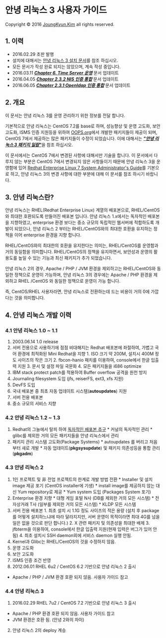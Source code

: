 안녕 리눅스 3 사용자 가이드
=======

Copyright &copy; 2016 [JoungKyun.Kim](https://oops.org/) all rights reserved.

## 1. 이력

* 2016.02.29 초판 발행
* 설치에 대해서는 [안녕 리눅스 3 설치 문서](https://joungkyun.gitbooks.io/annyung3-installation-guide/content/)를 참조 하십시오.
* 모든 문서가 작성 완료 되지는 않았으며, 계속 작성 중입니다.
* 2016.03.11 ***[Chapter 6. Time Server 운영](chapter6.md)*** 문서 업데이트
* 2016.04.05 ***[Chapter 2.3.2 NIS 인증 통합](chapter2-3-auth-integrate-nis.md)*** 문서 업데이트
* 2016.06.05 ***[Chapter 2.3.1 Openldap 인증 통합](chapter2-3-auth-integrate-openldap.md)*** 문서 업데이트

## 2. 개요

이 문서는 안녕 리눅스 3를 운영 관리하기 위한 정보를 전달 합니다.

기본적으로 안녕 리눅스는 CentOS 7.2를 base로 하며, 성능향상 및 운영 고도화, 보안 고도화, ISMS 인증 지원등을 위하여 [OOPS.org](https://oops.org/)에서 개발한 패키지들이 제공이 되며, CentOS 7에서 제공하는 많은 패키지들이 수정이 되었습니다. 이에 대해서는 [***"안녕 리눅스 3 패키지 일람"***](AnNyung3-Package-Catalog.md)을 참조 하십시오.

이 문서에서는 CentOS 7에서 변경된 사항에 대해서만 기술을 합니다. 이 문서에서 다루지 않는 부분은 CentOS 7에서 변경되지 않은 사항들이기 때문에 안녕 리눅스 3을 운영함에 있어 [Redhat Enterprise Linux 7 System Administrator's Guide](https://access.redhat.com/documentation/en-US/Red_Hat_Enterprise_Linux/7/html/System_Administrators_Guide/)를 기본으로 하고, 안녕 리눅스 3의 변경 사항에 대한 부분에 대해 이 문서를 참조 하시기 바랍니다.


## 3. 안녕 리눅스란?
 
안녕 리눅스는 RHEL(Redhat Enterprise Linux) 계열의 배포본으로, RHEL/CentOS와 최대한 호환되도록 만들어진 배포본 입니다. 안녕 리눅스 1.x에서는 독자적인 배포본을 지향하였고, enterprise 환경 보다는 중소 규모의 독립적인 웹서버에 적합하도록 개발이 되었으나, 안녕 리눅스 2 부터는 RHEL/CentOS와의 최대한 호환을 유지하는 정책을 이어 enterprise 환경을 지향 합니다.

RHEL/CentOS와의 최대한의 호환을 유지한다는 의미는, RHEL/CentOS를 운영함과 거의 동일함을 의미합니다. RHEL/CentOS의 정책을 유지하면서, 보안성과 운영의 활용도를 높일 수 있는 기능과 최신 패키지가 추가 되었습니다.

안녕 리눅스 2의 경우, Apache / PHP / JVM 환경을 제외하고는 RHEL/CentOS와 동일한 정책으로 운영이 가능하며, 안녕 리눅스 3의 경우에는 Apache / PHP 환경을 제외하고 RHEL /CentOS 와 동일한 정책으로 운영이 가능 합니다.

즉, CentOS/RHEL 사용자라면, 안녕 리눅스로 전환하는데 드는 비용이 거의 0에 가깝다는 것을 의미합니다.


## 4. 안녕 리눅스 개발 이력

### 4.1 안녕 리눅스 1.0 ~ 1.1

  1. 2003.06.14 1.0 release
  2. 서버 전용으로 사용하기에 점점 비대해지는 Redhat 배포본에 좌절하여, 가볍고 국어 환경에 최적화된 Mini Redhat을 지향
    1. ISO 크기 약 200M, 설치시 400M 정도 사이즈의 작은 크기
    2. fbcon-hanio 패치를 이용하여, console에서 한글 입출력 지원
    3. 문서 및 설정 파일 국문화
    4. 모든 패키지들을 i686 optimize
  3. IBM stack protect patch를 적용하여 Buffer overflow 공격을 원천 방지
  4. Journaling filesystem 도입 (jfs, reiserFS, ext3, xfs 지원)
  5. DevFS 도입
  6. 국내 배포본 중 최초 자동 업데이트 시스템(**autoupdates**) 지원
  7. 서버 전용 배포본
  8. 중소 규모의 서비스 지향

### 4.2 안녕 리눅스 1.2 ~ 1.3

  1. Redhat의 그늘에서 탈피 하여 <u>독자적인 배포본 추구</u>
    * 커널의 독자적인 관리
    * glibc를 제외한 거의 모든 패키지들을 안녕 리눅스에서 관리
  2. 패키지 관리 시스템 고도화(Package Systems)
    * autoupdates 를 버리고 처음 부터 새로 개발
    * 자동 업데이트(**pkgsysupdate**) 및 패키지 의존성등을 통합 관리(**pkgadm**)

### 4.3 안녕 리눅스 2

  1. 1인 프로젝트 및 非 전업 프로젝트의 한계로 개발 방법 전환
    * Installer 및 설치 image 제공 포기 (CentOS installer에 기생)
    * install image를 제공하지 않는 대신 Yum repository로 제공
    * Yum system 도입 (Packages System 포기)
  2. Enterprise 환경 지향
    * 대형 게임 포털 N사 (DB를 제외한 거의 모든 시스템)
    * 전자상거래 T사 (일부를 제외한 거의 모든 시스템)
    * KLDP 모든 시스템
  3. 서버 전용 배포본
    1. 최초 설치 시 1.1G 정도 사이즈의 적은 용량 (설치 후 package를 어떻게 설치하느냐에 따라 달라지지만, 서버 운영이 목적이라면 최대 4G를 넘을 일은 없을 것으로 판단 합니다.)
    2. X 관련 패키지 및 의존성을 최대한 배제
    3. jfbterm을 이용하여, console에서 한글 입출력 지원(현재 입력은 버그가 있어 안됨)
    4. 최초 설치시 SSH daemon외에 서비스 daemon 실행 안됨.
  4. Kernel과 Glibc는 RHEL/CentOS의 것을 수정하지 않음.
  5. 운영 고도화
  6. 보안 고도화
  7. ISMS 인증 조건 반영
  8. 2012.06.01 RHEL 6u2 / CentOS 6.2 기반으로 안녕 리눅스 2 출시
   * Apache / PHP / JVM 환경 호환 되지 않음. 사용자 가이드 참고


### 4.4 안녕 리눅스 3

  1. 2016.02.29 RHEL 7u2 / CentOS 7.2 기반으로 안녕 리눅스 3 출시
   * Apache / PHP 환경 호환 되지 않음. 사용자 가이드 참고
   * JVM 환경은 호환 됨. (안녕 2와의 차이)
  2. 안녕 리눅스 2의 deploy 계승
